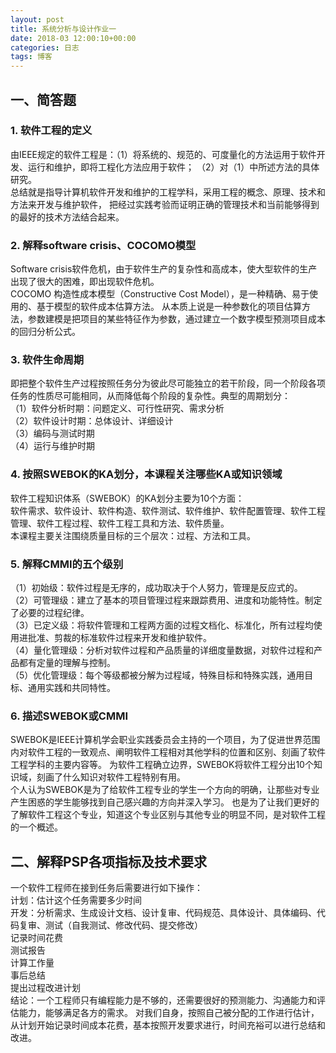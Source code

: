 ```yaml
---
layout: post
title: 系统分析与设计作业一
date: 2018-03 12:00:10+00:00
categories: 日志
tags: 博客
---
```

## 一、简答题
### 1. 软件工程的定义  
 由IEEE规定的软件工程是：（1）将系统的、规范的、可度量化的方法运用于软件开发、运行和维护，即将工程化方法应用于软件；
（2）对（1）中所述方法的具体研究。  
 总结就是指导计算机软件开发和维护的工程学科，采用工程的概念、原理、技术和方法来开发与维护软件，
 把经过实践考验而证明正确的管理技术和当前能够得到的最好的技术方法结合起来。
### 2. 解释software crisis、COCOMO模型  
 Software crisis软件危机，由于软件生产的复杂性和高成本，使大型软件的生产出现了很大的困难，即出现软件危机。  
COCOMO 构造性成本模型（Constructive Cost Model），是一种精确、易于使用的、基于模型的软件成本估算方法。
从本质上说是一种参数化的项目估算方法，参数建模是把项目的某些特征作为参数，通过建立一个数字模型预测项目成本的回归分析公式。
### 3. 软件生命周期
即把整个软件生产过程按照任务分为彼此尽可能独立的若干阶段，同一个阶段各项任务的性质尽可能相同，从而降低每个阶段的复杂性。典型的周期划分：  
（1）软件分析时期：问题定义、可行性研究、需求分析  
（2）软件设计时期：总体设计、详细设计  
（3）编码与测试时期  
（4）运行与维护时期
### 4. 按照SWEBOK的KA划分，本课程关注哪些KA或知识领域
软件工程知识体系（SWEBOK）的KA划分主要为10个方面：  
软件需求、软件设计、软件构造、软件测试、软件维护、软件配置管理、软件工程管理、软件工程过程、软件工程工具和方法、软件质量。  
本课程主要关注围绕质量目标的三个层次：过程、方法和工具。
### 5. 解释CMMI的五个级别
（1）初始级：软件过程是无序的，成功取决于个人努力，管理是反应式的。  
（2）可管理级：建立了基本的项目管理过程来跟踪费用、进度和功能特性。制定了必要的过程纪律。  
（3）已定义级：将软件管理和工程两方面的过程文档化、标准化，所有过程均使用进批准、剪裁的标准软件过程来开发和维护软件。  
（4）量化管理级：分析对软件过程和产品质量的详细度量数据，对软件过程和产品都有定量的理解与控制。  
（5）优化管理级：每个等级都被分解为过程域，特殊目标和特殊实践，通用目标、通用实践和共同特性。  
### 6. 描述SWEBOK或CMMI
SWEBOK是IEEE计算机学会职业实践委员会主持的一个项目，为了促进世界范围内对软件工程的一致观点、阐明软件工程相对其他学科的位置和区别、刻画了软件工程学科的主要内容等。
为软件工程确立边界，SWEBOK将软件工程分出10个知识域，刻画了什么知识对软件工程特别有用。  
个人认为SWEBOK是为了给软件工程专业的学生一个方向的明确，让那些对专业产生困惑的学生能够找到自己感兴趣的方向并深入学习。
也是为了让我们更好的了解软件工程这个专业，知道这个专业区别与其他专业的明显不同，是对软件工程的一个概述。
## 二、解释PSP各项指标及技术要求
一个软件工程师在接到任务后需要进行如下操作：  
计划：估计这个任务需要多少时间  
开发：分析需求、生成设计文档、设计复审、代码规范、具体设计、具体编码、代码复审、测试（自我测试、修改代码、提交修改）  
记录时间花费  
测试报告  
计算工作量  
事后总结  
提出过程改进计划  
结论：一个工程师只有编程能力是不够的，还需要很好的预测能力、沟通能力和评估能力，能够满足各方的需求。
对我们自身，按照自己被分配的工作进行估计，从计划开始记录时间成本花费，基本按照开发要求进行，时间充裕可以进行总结和改进。
